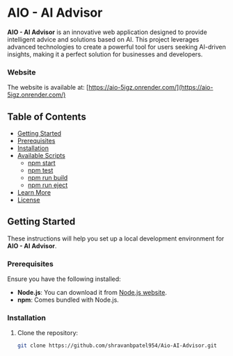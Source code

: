 # AIO - AI Advisor

**AIO - AI Advisor** is an innovative web application designed to provide intelligent advice and solutions based on AI. This project leverages advanced technologies to create a powerful tool for users seeking AI-driven insights, making it a perfect solution for businesses and developers.

### Website
The website is available at: [https://aio-5igz.onrender.com/](https://aio-5igz.onrender.com/)

## Table of Contents
- [Getting Started](#getting-started)
- [Prerequisites](#prerequisites)
- [Installation](#installation)
- [Available Scripts](#available-scripts)
  - [npm start](#npm-start)
  - [npm test](#npm-test)
  - [npm run build](#npm-run-build)
  - [npm run eject](#npm-run-eject)
- [Learn More](#learn-more)
- [License](#license)

## Getting Started

These instructions will help you set up a local development environment for **AIO - AI Advisor**.

### Prerequisites

Ensure you have the following installed:
- **Node.js**: You can download it from [Node.js website](https://nodejs.org/).
- **npm**: Comes bundled with Node.js.

### Installation

1. Clone the repository:

   ```bash
   git clone https://github.com/shravanbpatel954/Aio-AI-Advisor.git
